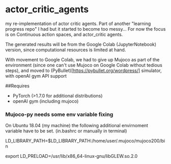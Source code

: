 # actor_critic_agents
my re-implementation of actor critic agents. Part of another "learning progress repo" I had but it started to become too messy... For now the focus is on Continuous action spaces, and actor_critic agents.

The generated results will be from the Google Colab (JupyterNotebook) version, since computational resources is limited at hand.

With movement to Google Colab, we had to give up Mujoco as part of the environment (since one can't use Mujoco on Google Colab without tedious steps), and moved to (PyBullet)[https://pybullet.org/wordpress/] simulator, with openAI gym API support


##Requires 
* PyTorch (>1.7.0 for additional distributions)
* openAI gym (including mujoco)

### Mujoco-py needs some env variable fixing
On Ubuntu 18.04 (my machine) the following additional envirnoment variable have to be set.
(in.bashrc or manually in terminal)

LD_LIBRARY_PATH=$LD_LIBRARY_PATH:/home/user/.mujoco/mujoco200/bin


export LD_PRELOAD=/usr/lib/x86_64-linux-gnu/libGLEW.so.2.0
